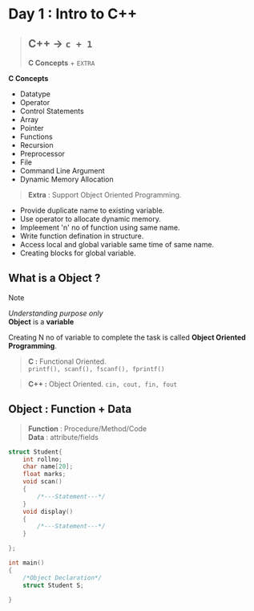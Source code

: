 # Day 1 : Intro to C++

>##  C++ → ` c + 1 `  
>**C Concepts** + ` EXTRA `   

**C Concepts**

- Datatype
- Operator
- Control Statements
- Array
- Pointer
- Functions
- Recursion
- Preprocessor
- File
- Command Line Argument
- Dynamic Memory Allocation

>**Extra** : Support Object Oriented Programming. 

- Provide duplicate name to existing variable.
- Use operator to allocate dynamic memory.
- Impleement 'n' no of function using same name.
- Write function defination in structure.
- Access local and global variable same time of same name.
- Creating blocks for global variable.

## What is a Object ?

>[!NOTE]   
>*Understanding purpose only*   
>**Object** is a **variable**

Creating N no of variable to complete the task is called **Object Oriented Programming**.  

>**C :**  Functional Oriented.  
>`printf(), scanf(), fscanf(), fprintf()`  

>**C++ :** Object Oriented.
>`cin, cout, fin, fout` 

## Object : Function + Data
>**Function** : Procedure/Method/Code   
>**Data** : attribute/fields

```c
struct Student{
    int rollno;
    char name[20];
    float marks;
    void scan()
    {
        /*---Statement---*/
    }
    void display()
    {
        /*---Statement---*/
    }

};

int main()
{
    /*Object Declaration*/
    struct Student S;

}
```